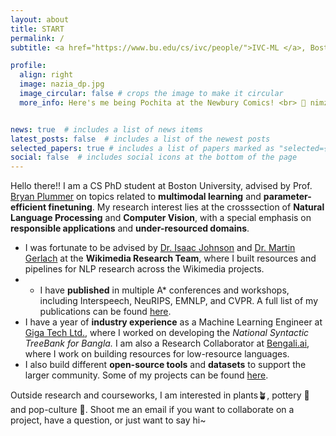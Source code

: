 ```yaml
---
layout: about
title: START
permalink: /
subtitle: <a href="https://www.bu.edu/cs/ivc/people/">IVC-ML </a>, Boston University, Boston, MA. 

profile:
  align: right
  image: nazia_dp.jpg
  image_circular: false # crops the image to make it circular
  more_info: Here's me being Pochita at the Newbury Comics! <br> 📮 nimzia [at] bu [dot] edu


news: true  # includes a list of news items
latest_posts: false  # includes a list of the newest posts
selected_papers: true # includes a list of papers marked as "selected={true}"
social: false  # includes social icons at the bottom of the page
---
```


Hello there!! I am a CS PhD student at Boston University, advised by Prof. [Bryan Plummer](https://bryanplummer.com/) on topics related to **multimodal learning** and **parameter-efficient finetuning**. My research interest lies at the crosssection of **Natural Language Processing** and **Computer Vision**, with a special emphasis on **responsible applications** and **under-resourced domains**.

- I was fortunate to be advised by [Dr. Isaac Johnson](https://isaacjoh.com/) and [Dr. Martin Gerlach](https://martingerlach.github.io/about/) at the **Wikimedia Research Team**, where I built resources and pipelines for NLP research across the Wikimedia projects.
- - I have **published** in multiple A* conferences and workshops, including Interspeech, NeuRIPS, EMNLP, and CVPR. A full list of my publications can be found [here](/publications). 
- I have a year of **industry experience** as a Machine Learning Engineer at [Giga Tech Ltd.](https://gigatechltd.com/), where I worked on developing the *National Syntactic TreeBank for Bangla.*  I am also a Research Collaborator at [Bengali.ai](https://bengaliai.github.io/), where I work on building resources for low-resource languages.
- I also build different **open-source tools** and **datasets** to support the larger community. Some of my projects can be found [here](/projects).

Outside research and courseworks, I am interested in plants🪴, pottery 🏺 and pop-culture 🖖. Shoot me an email if you want to collaborate on a project, have a question, or just want to say hi~
<!-- 
```text
Imagine a world where AI doesn't just crunch numbers but speaks every language, adapts on a dime, and plays fair with everyone. 
``` -->
